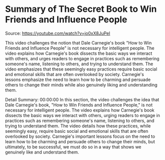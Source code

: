 # Summary of The Secret Book to Win Friends and Influence People

Source: https://youtube.com/watch?v=jo0xX8JuPeI

This video challenges the notion that Dale Carnegie's book "How to Win Friends and Influence People" is not necessary for intelligent people. The video explains how Carnegie's book dissects the basic ways we interact with others, and urges readers to engage in practices such as remembering someone's name, listening to others, and trying to understand them. The video emphasizes that these seemingly easy practices require basic social and emotional skills that are often overlooked by society. Carnegie's lessons emphasize the need to learn how to be charming and persuade others to change their minds while also genuinely liking and understanding them.

Detail Summary: 
00:00:00
In this section, the video challenges the idea that Dale Carnegie's book, "How to Win Friends and Influence People," is not necessary for intelligent people. The video explains how Carnegie's book dissects the basic ways we interact with others, urging readers to engage in practices such as remembering someone's name, listening to others, and trying to understand them. The video details how these practices, while seemingly easy, require basic social and emotional skills that are often overlooked by society. Carnegie's important lessons focus on the need to learn how to be charming and persuade others to change their minds, but ultimately, to be successful, we must do so in a way that shows we genuinely like and understand them.

